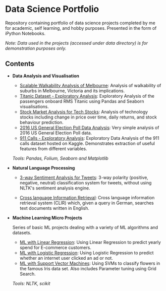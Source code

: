 # Data Science Portfolio
Repository containing portfolio of data science projects completed by me for academic, self learning, and hobby purposes. Presented in the form of iPython Notebooks.

_Note: Data used in the projects (accessed under data directory) is for demonstration purposes only._

## Contents
- __Data Analysis and Visualisation__
	- [Scalable Walkability Analysis of Melbourne](https://github.com/sajal2692/Scalable-Walkability-Analysis-of-Melbourne): Analysis of walkability of suburbs in Melbourne, Victoria and its implications.
	- [Titanic Dataset - Exploratory Analysis](https://github.com/sajal2692/data-science-portfolio/blob/master/Titanic%20Dataset%20-%20Exploratory%20Analysis.ipynb): Exploratory Analysis of the passengers onboard RMS Titanic using Pandas and Seaborn visualisations.
	- [Stock Market Analysis for Tech Stocks](https://github.com/sajal2692/data-science-portfolio/blob/master/Stock%20Market%20Analysis%20for%20Tech%20Stocks.ipynb): Analysis of technology stocks including change in price over time, daily returns, and stock behaviour prediction.
	- [2016 US General Election Poll Data Analysis](https://github.com/sajal2692/data-science-portfolio/blob/master/2016%20General%20Election%20Poll%20Analysis.ipynb): Very simple analysis of 2016 US General Election Poll data.
	- [911 Calls - Exploratory Analysis](https://github.com/sajal2692/data-science-portfolio/blob/master/911%20Calls%20-%20Exploratory%20Analysis.ipynb): Exploratory Data Analysis of the 911 calls dataset hosted on Kaggle. Demonstrates extraction of useful features from different variables. 


	_Tools: Pandas, Folium, Seaborn and Matplotlib_
	
- __Natural Language Processing__
	- [3-way Sentiment Analysis for Tweets](https://github.com/sajal2692/data-science-portfolio/blob/master/3-Way%20Sentiment%20Analysis%20for%20Tweets.ipynb): 3-way polarity (positive, negative, neutral) classification system for tweets, without using NLTK's sentiment analysis engine.

	- [Cross language Information Retrieval](https://github.com/sajal2692/data-science-portfolio/blob/master/Cross%20Language%20Information%20Retrieval.ipynb): Cross language information retrieval system (CLIR) which, given a query in German, searches text documents written in English.

- __Machine Learning Micro Projects__

	Series of basic ML projects dealing with a variety of ML algorithms and datasets.
	- [ML with Linear Regression](https://github.com/sajal2692/data-science-portfolio/blob/master/Machine%20Learning%20with%20Linear%20Regression.ipynb): Using Linear Regression to predict yearly spend for E-commerce customers.
	- [ML with Logistic Regression](https://github.com/sajal2692/data-science-portfolio/blob/master/Machine%20Learning%20with%20Logistic%20Regression.ipynb): Using Logistic Regression to predict whether an internet user clicked an ad or not.
	- [ML with Support Vector Machines](https://github.com/sajal2692/data-science-portfolio/blob/master/ML%20with%20Support%20Vector%20Machines.ipynb): Using SVMs to classify flowers in the famous Iris data set. Also includes Parameter tuning using Grid Search.


	_Tools: NLTK, scikit_